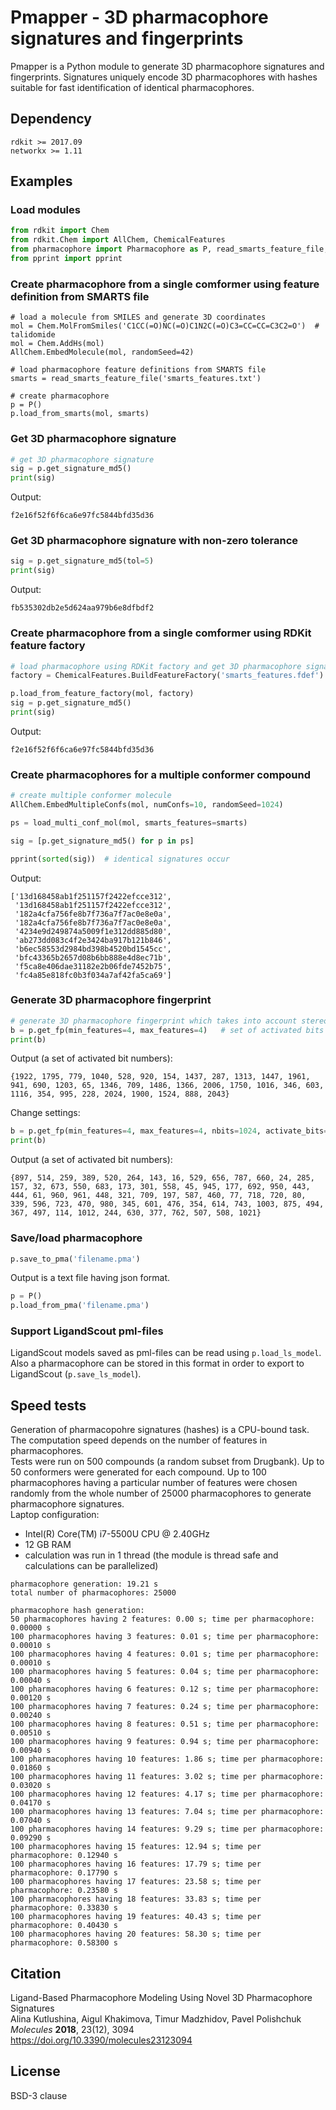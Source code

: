 # Pmapper - 3D pharmacophore signatures and fingerprints

Pmapper is a Python module to generate 3D pharmacophore signatures and fingerprints.
Signatures uniquely encode 3D pharmacophores with hashes suitable for fast identification of identical pharmacophores.

## Dependency

`rdkit >= 2017.09`  
`networkx >= 1.11`

## Examples

### Load modules
```python
from rdkit import Chem
from rdkit.Chem import AllChem, ChemicalFeatures
from pharmacophore import Pharmacophore as P, read_smarts_feature_file, load_multi_conf_mol
from pprint import pprint
```
### Create pharmacophore from a single comformer using feature definition from SMARTS file
```
# load a molecule from SMILES and generate 3D coordinates
mol = Chem.MolFromSmiles('C1CC(=O)NC(=O)C1N2C(=O)C3=CC=CC=C3C2=O')  # talidomide
mol = Chem.AddHs(mol)
AllChem.EmbedMolecule(mol, randomSeed=42)

# load pharmacophore feature definitions from SMARTS file
smarts = read_smarts_feature_file('smarts_features.txt')

# create pharmacophore
p = P()
p.load_from_smarts(mol, smarts)
```
### Get 3D pharmacophore signature
```python
# get 3D pharmacophore signature
sig = p.get_signature_md5()
print(sig)
```
Output:
```
f2e16f52f6f6ca6e97fc5844bfd35d36
```
### Get 3D pharmacophore signature with non-zero tolerance
```python
sig = p.get_signature_md5(tol=5)
print(sig)
```
Output:
```
fb535302db2e5d624aa979b6e8dfbdf2
```
### Create pharmacophore from a single comformer using RDKit feature factory
```python
# load pharmacophore using RDKit factory and get 3D pharmacophore signature
factory = ChemicalFeatures.BuildFeatureFactory('smarts_features.fdef')

p.load_from_feature_factory(mol, factory)
sig = p.get_signature_md5()
print(sig)
```
Output:
```
f2e16f52f6f6ca6e97fc5844bfd35d36
```
### Create pharmacophores for a multiple conformer compound
```python
# create multiple conformer molecule
AllChem.EmbedMultipleConfs(mol, numConfs=10, randomSeed=1024)

ps = load_multi_conf_mol(mol, smarts_features=smarts)

sig = [p.get_signature_md5() for p in ps]

pprint(sorted(sig))  # identical signatures occur
```
Output:
```
['13d168458ab1f251157f2422efcce312',
 '13d168458ab1f251157f2422efcce312',
 '182a4cfa756fe8b7f736a7f7ac0e8e0a',
 '182a4cfa756fe8b7f736a7f7ac0e8e0a',
 '4234e9d249874a5009f1e312dd885d80',
 'ab273dd083c4f2e3424ba917b121b846',
 'b6ec58553d2984bd398b4520bd1545cc',
 'bfc43365b2657d08b6bb888e4d8ec71b',
 'f5ca8e406dae31182e2b06fde7452b75',
 'fc4a85e818fc0b3f034a7af42fa5ca69']
 ```
### Generate 3D pharmacophore fingerprint
```python
# generate 3D pharmacophore fingerprint which takes into account stereoconfiguration
b = p.get_fp(min_features=4, max_features=4)   # set of activated bits
print(b)
```
Output (a set of activated bit numbers):
```
{1922, 1795, 779, 1040, 528, 920, 154, 1437, 287, 1313, 1447, 1961, 941, 690, 1203, 65, 1346, 709, 1486, 1366, 2006, 1750, 1016, 346, 603, 1116, 354, 995, 228, 2024, 1900, 1524, 888, 2043}
```
Change settings:
```python
b = p.get_fp(min_features=4, max_features=4, nbits=1024, activate_bits=2)
print(b)
```
Output (a set of activated bit numbers):
```
{897, 514, 259, 389, 520, 264, 143, 16, 529, 656, 787, 660, 24, 285, 157, 32, 673, 550, 683, 173, 301, 558, 45, 945, 177, 692, 950, 443, 444, 61, 960, 961, 448, 321, 709, 197, 587, 460, 77, 718, 720, 80, 339, 596, 723, 470, 980, 345, 601, 476, 354, 614, 743, 1003, 875, 494, 367, 497, 114, 1012, 244, 630, 377, 762, 507, 508, 1021}
```
### Save/load pharmacophore
```python
p.save_to_pma('filename.pma')
```
Output is a text file having json format.
```python
p = P()
p.load_from_pma('filename.pma')
```
### Support LigandScout pml-files
LigandScout models saved as pml-files can be read using `p.load_ls_model`. Also a pharmacophore can be stored in this format in order to export to LigandScout (`p.save_ls_model`).

## Speed tests
Generation of pharmacopohre signatures (hashes) is a CPU-bound task. The computation speed depends on the number of features in pharmacophores.  
Tests were run on 500 compounds (a random subset from Drugbank). Up to 50 conformers were generated for each compound. Up to 100 pharmacophores having a particular number of features were chosen randomly from the whole number of 25000 pharmacophores to generate pharmacophore signatures.  
Laptop configuration:
- Intel(R) Core(TM) i7-5500U CPU @ 2.40GHz
- 12 GB RAM
- calculation was run in 1 thread (the module is thread safe and calculations can be parallelized)
```
pharmacophore generation: 19.21 s
total number of pharmacophores: 25000

pharmacophore hash generation:
50 pharmacophores having 2 features: 0.00 s; time per pharmacophore: 0.00000 s
100 pharmacophores having 3 features: 0.01 s; time per pharmacophore: 0.00010 s
100 pharmacophores having 4 features: 0.01 s; time per pharmacophore: 0.00010 s
100 pharmacophores having 5 features: 0.04 s; time per pharmacophore: 0.00040 s
100 pharmacophores having 6 features: 0.12 s; time per pharmacophore: 0.00120 s
100 pharmacophores having 7 features: 0.24 s; time per pharmacophore: 0.00240 s
100 pharmacophores having 8 features: 0.51 s; time per pharmacophore: 0.00510 s
100 pharmacophores having 9 features: 0.94 s; time per pharmacophore: 0.00940 s
100 pharmacophores having 10 features: 1.86 s; time per pharmacophore: 0.01860 s
100 pharmacophores having 11 features: 3.02 s; time per pharmacophore: 0.03020 s
100 pharmacophores having 12 features: 4.17 s; time per pharmacophore: 0.04170 s
100 pharmacophores having 13 features: 7.04 s; time per pharmacophore: 0.07040 s
100 pharmacophores having 14 features: 9.29 s; time per pharmacophore: 0.09290 s
100 pharmacophores having 15 features: 12.94 s; time per pharmacophore: 0.12940 s
100 pharmacophores having 16 features: 17.79 s; time per pharmacophore: 0.17790 s
100 pharmacophores having 17 features: 23.58 s; time per pharmacophore: 0.23580 s
100 pharmacophores having 18 features: 33.83 s; time per pharmacophore: 0.33830 s
100 pharmacophores having 19 features: 40.43 s; time per pharmacophore: 0.40430 s
100 pharmacophores having 20 features: 58.30 s; time per pharmacophore: 0.58300 s
```

## Citation
Ligand-Based Pharmacophore Modeling Using Novel 3D Pharmacophore Signatures  
Alina Kutlushina, Aigul Khakimova, Timur Madzhidov, Pavel Polishchuk  
*Molecules* **2018**, 23(12), 3094  
https://doi.org/10.3390/molecules23123094

## License
BSD-3 clause
